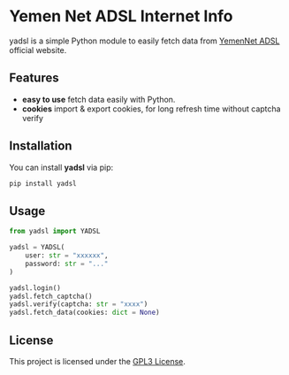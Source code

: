 
# Yemen Net ADSL Internet Info

yadsl is a simple Python module to easily fetch data from [YemenNet ADSL](https://adsl.yemen.net.ye) official website.

## Features

- **easy to use** fetch data easily with Python.
- **cookies** import & export cookies, for long refresh time without captcha verify

## Installation

You can install **yadsl** via pip:

```bash
pip install yadsl
```

## Usage

```python
from yadsl import YADSL

yadsl = YADSL(
    user: str = "xxxxxx",
    password: str = "..."
)

yadsl.login()
yadsl.fetch_captcha()
yadsl.verify(captcha: str = "xxxx")
yadsl.fetch_data(cookies: dict = None)
```

## License

This project is licensed under the [GPL3 License](https://github.com/omamkaz/yadsl/blob/main/LICENSE).
